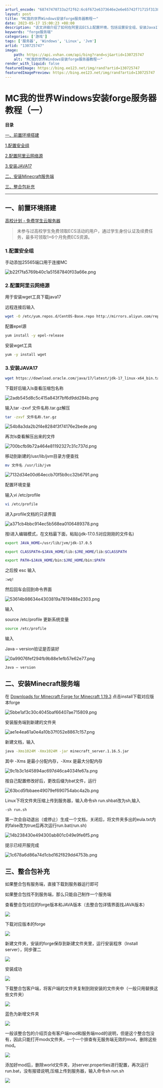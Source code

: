 ```yaml
---
arturl_encode: "68747470733a2f2f62:6c6f672e6373646e2e6e65742f71715f31383933313039332f:61727469636c652f64657461696c732f313330373235373437"
layout: post
title: "MC我的世界Windows安装forge服务器教程一"
date: 2023-05-17 15:00:23 +08:00
description: "该文详细介绍了如何在阿里云ECS上配置环境，包括设置安全组、安装Java17，然后安装Minecra"
keywords: "forge服务端"
categories: ['游戏']
tags: ['服务器', 'Windows', 'Linux', 'Jvm']
artid: "130725747"
image:
    path: https://api.vvhan.com/api/bing?rand=sj&artid=130725747
    alt: "MC我的世界Windows安装forge服务器教程一"
render_with_liquid: false
featuredImage: https://bing.ee123.net/img/rand?artid=130725747
featuredImagePreview: https://bing.ee123.net/img/rand?artid=130725747
---
```


# MC我的世界Windows安装forge服务器教程（一）

**目录**

[一、前置环境搭建](#%E4%B8%80%E3%80%81%E6%9C%8D%E5%8A%A1%E5%99%A8%E7%9B%B8%E5%85%B3)

[1.配置安全组](#1.%E9%85%8D%E7%BD%AE%E5%AE%89%E5%85%A8%E7%BB%84)

[2.配置阿里云网络源](#%E9%85%8D%E7%BD%AE%E9%98%BF%E9%87%8C%E4%BA%91%E7%BD%91%E7%BB%9C%E6%BA%90)

[3.安装JAVA17](#3.%E5%AE%89%E8%A3%85JAVA17)

[二、安装Minecraft服务端](#%E4%BA%8C%E3%80%81%E5%AE%89%E8%A3%85Minecraft%E6%9C%8D%E5%8A%A1%E7%AB%AF)

[三、整合包补充](#%E4%B8%89%E3%80%81%E6%95%B4%E5%90%88%E5%8C%85%E8%A1%A5%E5%85%85)

---

## 一、前置环境搭建

[高校计划 - 免费学生云服务器](https://developer.aliyun.com/plan/student?taskCode=vmfeitian2023&recordId=5538083&undefined&share_source=copy_link "高校计划 - 免费学生云服务器")

> 未参与过高校学生免费领取ECS活动的用户，通过学生身份认证及续费任务，最多可领取1+6个月免费ECS资源。

### 1.配置安全组

手动添加25565端口用于连接MC

![b22f7fa5769b40c1a51587840f03a66e.png](https://i-blog.csdnimg.cn/blog_migrate/9fd51c7448ff7f29a28d23b761bb7520.png)

### 2.配置阿里云网络源

用于安装wget工具下载java17

远程连接后输入

```bash
wget -O /etc/yum.repos.d/CentOS-Base.repo http://mirrors.aliyun.com/repo/Centos-7.repo
```

配置epel源

```bash
yum install -y epel-release
```

安装wget工具

```bash
yum -y install wget
```

### 3.安装JAVA17

```bash
wget https://download.oracle.com/java/17/latest/jdk-17_linux-x64_bin.tar.gz
```

下载好后输入ls查看压缩包名称

![2adb545d8c5c415a843f7bf6d9dd284b.png](https://i-blog.csdnimg.cn/blog_migrate/6923e69cbda5c15b9dc215ab4c11dcaa.png)

输入tar -zxvf 文件名称.tar.gz解压

```bash
tar -zxvf 文件名称.tar.gz
```

![54b8a3da2b2f4e8284f3f74176e2bede.png](https://i-blog.csdnimg.cn/blog_migrate/93309c6e0a96379dfa07c4274c83e154.png)

再次ls查看解压出来的文件

![700bcfb9b72a464e81192327c31c737d.png](https://i-blog.csdnimg.cn/blog_migrate/1dcc64f3e813f5997cf8d77850267405.png)

移动到新建的/usr/lib/jvm目录方便查找

```bash
mv 文件名 /usr/lib/jvm
```

![7132d34e00d64eccb70f5b9cc32b6791.png](https://i-blog.csdnimg.cn/blog_migrate/bc143a25f9b917177f55ec2b84960666.png)

配置环境变量

输入vi /etc/profile

```bash
vi /etc/profile
```

进入profile文档的只读界面

![a371cb4bbc914ec5b568ea0106489378.png](https://i-blog.csdnimg.cn/blog_migrate/0441a75f21af0c32fe99f040f67769aa.png)

按i进入编辑模式，在文档最下面，粘贴(jdk-17.0.5对应刚刚的文件名)

```bash
export JAVA_HOME=/usr/lib/jvm/jdk-17.0.5

export CLASSPATH=$JAVA_HOME/lib:$JRE_HOME/lib:$CLASSPATH

export PATH=$JAVA_HOME/bin:$JRE_HOME/bin:$PATH
```

之后按 esc 输入

```bash
:wq!
```

然后回车会回到命令界面

![53614b98634e4303819a7819488e2303.png](https://i-blog.csdnimg.cn/blog_migrate/d35da25b07a8326b6573b4ac9caf7821.png)

输入

source /etc/profile 更新系统变量

```bash
source /etc/profile 
```

输入

Java – version验证是否装好

![0a99076fef294fb9b88e1efb57e62e77.png](https://i-blog.csdnimg.cn/blog_migrate/4022567b023b321f3d6c9a8a9e97c8c6.png)

```bash
Java – version
```

## 二、安装Minecraft服务端

在
[Downloads for Minecraft Forge for Minecraft 1.19.3](https://files.minecraftforge.net/net/minecraftforge/forge/ "Downloads for Minecraft Forge for Minecraft 1.19.3")
点击install下载对应版本forge

![5bbe1af3c30c4045baf66407ae715809.png](https://i-blog.csdnimg.cn/blog_migrate/997e18ec457c3151b3f4d8cb71044639.png)

安装服务端到新建的文件夹

![ae1e4ea61a0e4a10b37f052e8867c157.png](https://i-blog.csdnimg.cn/blog_migrate/d4c5d5b49e405e8296f44fe139f75321.png)

新建文档，输入

```bash
java -Xms1024M -Xmx1024M -jar minecraft_server.1.16.5.jar
```

其中 -Xms 是最小分配内存，-Xmx 是最大分配内存

![9c1b3c1d45894ac697d46ca4034fe67a.png](https://i-blog.csdnimg.cn/blog_migrate/333b6fd26fb9839229f0d3057189e89a.png)

按自己配置修改好后，更改后缀为bat文件，运行

![63bcd5fbbaee49079ef690754abc4a2b.png](https://i-blog.csdnimg.cn/blog_migrate/9a69b7343eb41d143ebc613f1722eccf.png)

Linux下将文件夹压缩上传到服务器，输入命令sh run.shbat改为sh,输入

```bash
-sh run.sh
```

第一次会自动退出（或停止）生成一个文档，关闭后，将文件夹多出的eula.txt内的false改为true后再次运行run.bat(run.sh)

![14b238430e494300ab801c049e9fe6f5.png](https://i-blog.csdnimg.cn/blog_migrate/27a864d114293dc2f6949438e1d4b4b1.png)

提示已经开服完成

![1c678a6d86a74d1cbd162f829dd4753b.png](https://i-blog.csdnimg.cn/blog_migrate/ff5fa545507cb400ba81a71a807507fa.png)

## 三、整合包补充

如果整合包有服务端，直接下载到服务器运行即可

如果整合包找不到服务端，那么只能自己制作一个服务端

查看整合包对应的forge版本和JAVA版本（去整合包详情界面找JAVA版本）

![](https://i-blog.csdnimg.cn/blog_migrate/cdb2389ccceb4bde1f5de25927ab35ec.png)

下载对应版本的forge

![](https://i-blog.csdnimg.cn/blog_migrate/ddb562208dbbad0850ddcc568508adfa.png)

新建文件夹，安装的forge保存到新建文件夹里，运行安装程序（Install server），同步骤二

![](https://i-blog.csdnimg.cn/blog_migrate/05d9caddf0625fdfee14576ad458492d.png)

安装成功

![](https://i-blog.csdnimg.cn/blog_migrate/cd5051fe3ac4fe9552cf85fe10bc6587.png)

下载整合包客户端，将客户端的文件夹复制到刚安装的文件夹中（一般只用替换这些文件夹）

![](https://i-blog.csdnimg.cn/blog_migrate/16b88fc883c9caef8a0b34c3eb58f4f0.png)

蓝色为新增文件夹

![](https://i-blog.csdnimg.cn/blog_migrate/ca13d34738d5a56cb45dfcc28260e0bb.png)

一般该整合包的介绍页会有客户端mod和服务端mod的说明，但是这个整合包没有，因此只能打开mods文件夹，一个一个排查有无服务端无效的mod，删除这些mod。

![](https://i-blog.csdnimg.cn/blog_migrate/d32bd32ed483191ae17793530bdf068a.png)

添加好mod后，删除world文件夹，对server.properties进行配置，再次运行run.bat，没有报错说明,压缩上传到服务器，输入命令sh run.sh

![](https://i-blog.csdnimg.cn/blog_migrate/c517ffa8a5ffa0f4512127fbeca92866.png)